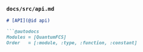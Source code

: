 ### `docs/src/api.md`
```markdown
# [API](@id api)

```@autodocs
Modules = [QuantumFCS]
Order   = [:module, :type, :function, :constant]
